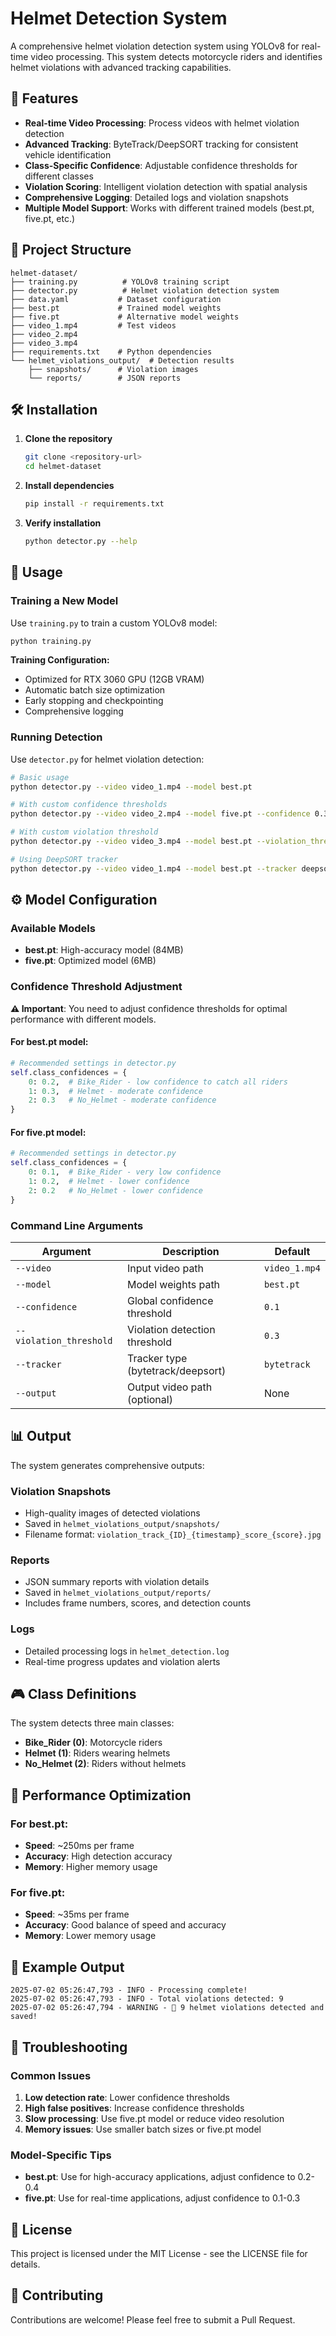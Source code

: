 # Helmet Detection System

A comprehensive helmet violation detection system using YOLOv8 for real-time video processing. This system detects motorcycle riders and identifies helmet violations with advanced tracking capabilities.

## 🚀 Features

- **Real-time Video Processing**: Process videos with helmet violation detection
- **Advanced Tracking**: ByteTrack/DeepSORT tracking for consistent vehicle identification
- **Class-Specific Confidence**: Adjustable confidence thresholds for different classes
- **Violation Scoring**: Intelligent violation detection with spatial analysis
- **Comprehensive Logging**: Detailed logs and violation snapshots
- **Multiple Model Support**: Works with different trained models (best.pt, five.pt, etc.)

## 📁 Project Structure

```
helmet-dataset/
├── training.py          # YOLOv8 training script
├── detector.py          # Helmet violation detection system
├── data.yaml           # Dataset configuration
├── best.pt             # Trained model weights
├── five.pt             # Alternative model weights
├── video_1.mp4         # Test videos
├── video_2.mp4
├── video_3.mp4
├── requirements.txt    # Python dependencies
└── helmet_violations_output/  # Detection results
    ├── snapshots/      # Violation images
    └── reports/        # JSON reports
```

## 🛠️ Installation

1. **Clone the repository**
   ```bash
   git clone <repository-url>
   cd helmet-dataset
   ```

2. **Install dependencies**
   ```bash
   pip install -r requirements.txt
   ```

3. **Verify installation**
   ```bash
   python detector.py --help
   ```

## 🎯 Usage

### Training a New Model

Use `training.py` to train a custom YOLOv8 model:

```bash
python training.py
```

**Training Configuration:**
- Optimized for RTX 3060 GPU (12GB VRAM)
- Automatic batch size optimization
- Early stopping and checkpointing
- Comprehensive logging

### Running Detection

Use `detector.py` for helmet violation detection:

```bash
# Basic usage
python detector.py --video video_1.mp4 --model best.pt

# With custom confidence thresholds
python detector.py --video video_2.mp4 --model five.pt --confidence 0.3

# With custom violation threshold
python detector.py --video video_3.mp4 --model best.pt --violation_threshold 0.4

# Using DeepSORT tracker
python detector.py --video video_1.mp4 --model best.pt --tracker deepsort
```

## ⚙️ Model Configuration

### Available Models

- **best.pt**: High-accuracy model (84MB)
- **five.pt**: Optimized model (6MB)

### Confidence Threshold Adjustment

**⚠️ Important**: You need to adjust confidence thresholds for optimal performance with different models.

#### For best.pt model:
```python
# Recommended settings in detector.py
self.class_confidences = {
    0: 0.2,  # Bike_Rider - low confidence to catch all riders
    1: 0.3,  # Helmet - moderate confidence
    2: 0.3   # No_Helmet - moderate confidence
}
```

#### For five.pt model:
```python
# Recommended settings in detector.py
self.class_confidences = {
    0: 0.1,  # Bike_Rider - very low confidence
    1: 0.2,  # Helmet - lower confidence
    2: 0.2   # No_Helmet - lower confidence
}
```

### Command Line Arguments

| Argument | Description | Default |
|----------|-------------|---------|
| `--video` | Input video path | `video_1.mp4` |
| `--model` | Model weights path | `best.pt` |
| `--confidence` | Global confidence threshold | `0.1` |
| `--violation_threshold` | Violation detection threshold | `0.3` |
| `--tracker` | Tracker type (bytetrack/deepsort) | `bytetrack` |
| `--output` | Output video path (optional) | None |

## 📊 Output

The system generates comprehensive outputs:

### Violation Snapshots
- High-quality images of detected violations
- Saved in `helmet_violations_output/snapshots/`
- Filename format: `violation_track_{ID}_{timestamp}_score_{score}.jpg`

### Reports
- JSON summary reports with violation details
- Saved in `helmet_violations_output/reports/`
- Includes frame numbers, scores, and detection counts

### Logs
- Detailed processing logs in `helmet_detection.log`
- Real-time progress updates and violation alerts

## 🎮 Class Definitions

The system detects three main classes:

- **Bike_Rider (0)**: Motorcycle riders
- **Helmet (1)**: Riders wearing helmets
- **No_Helmet (2)**: Riders without helmets

## 🔧 Performance Optimization

### For best.pt:
- **Speed**: ~250ms per frame
- **Accuracy**: High detection accuracy
- **Memory**: Higher memory usage

### For five.pt:
- **Speed**: ~35ms per frame
- **Accuracy**: Good balance of speed and accuracy
- **Memory**: Lower memory usage

## 📝 Example Output

```
2025-07-02 05:26:47,793 - INFO - Processing complete!
2025-07-02 05:26:47,793 - INFO - Total violations detected: 9
2025-07-02 05:26:47,794 - WARNING - 🚨 9 helmet violations detected and saved!
```

## 🐛 Troubleshooting

### Common Issues

1. **Low detection rate**: Lower confidence thresholds
2. **High false positives**: Increase confidence thresholds
3. **Slow processing**: Use five.pt model or reduce video resolution
4. **Memory issues**: Use smaller batch sizes or five.pt model

### Model-Specific Tips

- **best.pt**: Use for high-accuracy applications, adjust confidence to 0.2-0.4
- **five.pt**: Use for real-time applications, adjust confidence to 0.1-0.3

## 📄 License

This project is licensed under the MIT License - see the LICENSE file for details.

## 🤝 Contributing

Contributions are welcome! Please feel free to submit a Pull Request. 